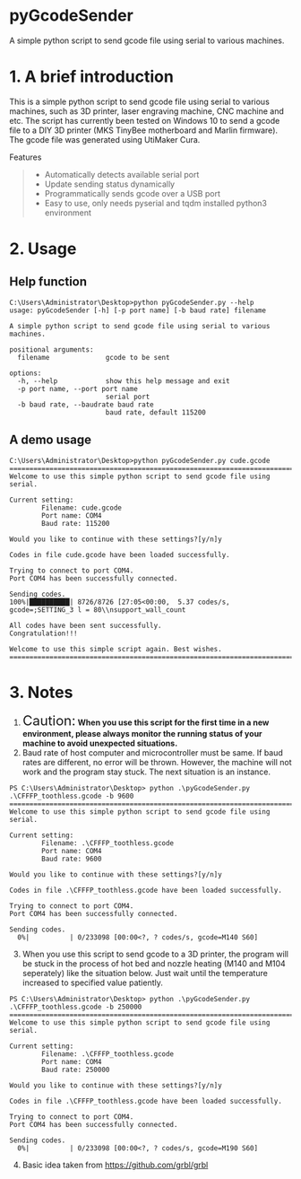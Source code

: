 # pyGcodeSender
A simple python script to send gcode file using serial to various machines.

# 1. A brief introduction
This is a simple python script to send gcode file using serial to various machines, such as 3D printer, laser engraving machine, CNC machine and etc.
The script has currently been tested on Windows 10 to send a gcode file to a DIY 3D printer (MKS TinyBee motherboard and Marlin firmware). The gcode file was generated using UtiMaker Cura.

Features
>- Automatically detects available serial port
>- Update sending status dynamically
>- Programmatically sends gcode over a USB port
>- Easy to use, only needs pyserial and tqdm installed python3 environment

# 2. Usage
## Help function
```console
C:\Users\Administrator\Desktop>python pyGcodeSender.py --help
usage: pyGcodeSender [-h] [-p port name] [-b baud rate] filename

A simple python script to send gcode file using serial to various machines.

positional arguments:
  filename              gcode to be sent

options:
  -h, --help            show this help message and exit
  -p port name, --port port name
                        serial port
  -b baud rate, --baudrate baud rate
                        baud rate, default 115200
```
## A demo usage
```console
C:\Users\Administrator\Desktop>python pyGcodeSender.py cude.gcode
====================================================================================================
Welcome to use this simple python script to send gcode file using serial.

Current setting:
        Filename: cude.gcode
        Port name: COM4
        Baud rate: 115200

Would you like to continue with these settings?[y/n]y

Codes in file cude.gcode have been loaded successfully.

Trying to connect to port COM4.
Port COM4 has been successfully connected.

Sending codes.
100%|██████████| 8726/8726 [27:05<00:00,  5.37 codes/s, gcode=;SETTING_3 l = 80\\nsupport_wall_count

All codes have been sent successfully.
Congratulation!!!

Welcome to use this simple script again. Best wishes.
====================================================================================================
```

# 3. Notes
1. <font size=5>Caution:</font> **When you use this script for the first time in a new environment, please always monitor the running status of your machine to avoid unexpected situations.**
2. Baud rate of host computer and microcontroller must be same. If baud rates are different, no error will be thrown. However, the machine will not work and the program stay stuck. The next situation is an instance.
```console
PS C:\Users\Administrator\Desktop> python .\pyGcodeSender.py .\CFFFP_toothless.gcode -b 9600
========================================================================================================================
Welcome to use this simple python script to send gcode file using serial.

Current setting:
        Filename: .\CFFFP_toothless.gcode
        Port name: COM4
        Baud rate: 9600

Would you like to continue with these settings?[y/n]y

Codes in file .\CFFFP_toothless.gcode have been loaded successfully.

Trying to connect to port COM4.
Port COM4 has been successfully connected.

Sending codes.
  0%|          | 0/233098 [00:00<?, ? codes/s, gcode=M140 S60]
```
3. When you use this script to send gcode to a 3D printer, the program will be stuck in the process of hot bed and nozzle heating (M140 and M104 seperately) like the situation below. Just wait until the temperature increased to specified value patiently.
```console
PS C:\Users\Administrator\Desktop> python .\pyGcodeSender.py .\CFFFP_toothless.gcode -b 250000
========================================================================================================================
Welcome to use this simple python script to send gcode file using serial.

Current setting:
        Filename: .\CFFFP_toothless.gcode
        Port name: COM4
        Baud rate: 250000

Would you like to continue with these settings?[y/n]y

Codes in file .\CFFFP_toothless.gcode have been loaded successfully.

Trying to connect to port COM4.
Port COM4 has been successfully connected.

Sending codes.
  0%|          | 0/233098 [00:00<?, ? codes/s, gcode=M190 S60]
```
4. Basic idea taken from https://github.com/grbl/grbl